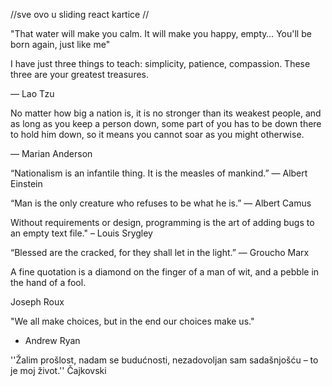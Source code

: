 //sve ovo u sliding react kartice //


"That water will make you calm. It will make you happy, empty… You'll be born again, just like me"


I have just three things to teach: simplicity, patience, compassion. These three are your greatest treasures.

— Lao Tzu


No matter how big a nation is, it is no stronger than its weakest people, and as long as you keep a person down, some part of you has to be down there to hold him down, so it means you cannot soar as you might otherwise.

— Marian Anderson


“Nationalism is an infantile thing. It is the measles of mankind.” ― Albert Einstein


“Man is the only creature who refuses to be what he is.” 
― Albert Camus


Without requirements or design, programming is the art of adding bugs to an empty text file." 
– Louis Srygley


“Blessed are the cracked, for they shall let in the light.” 
― Groucho Marx


A fine quotation is a diamond on the finger of a man of wit, 
and a pebble in the hand of a fool.

Joseph Roux


  "We all make choices, but in the end our choices make us."

- Andrew Ryan

''Žalim prošlost, nadam se budućnosti, 
nezadovoljan sam sadašnjošću – to je moj život.'' Čajkovski

